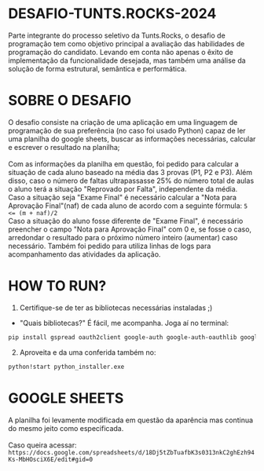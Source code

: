 # DESAFIO-TUNTS.ROCKS-2024
Parte integrante do processo seletivo da Tunts.Rocks, o desafio de programação tem como objetivo  principal a avaliação das habilidades de programação do candidato. Levando em conta não  apenas o êxito de implementação da funcionalidade desejada, mas também uma análise da  solução de forma estrutural, semântica e performática. 

# SOBRE O DESAFIO 

O desafio consiste na criação de uma aplicação em uma linguagem de programação de sua preferência (no caso foi usado Python) capaz de ler  uma planilha do google sheets, buscar as informações necessárias, calcular e escrever o  resultado na planilha;
<br/><br/>Com as informações da planilha em questão, foi pedido para calcular a situação de cada aluno baseado na média das 3 provas (P1, P2 e P3). Além disso, caso o número de faltas ultrapassasse 25% do número total de aulas o aluno terá a situação  "Reprovado por Falta", independente da média.  Caso a situação seja "Exame Final" é necessário calcular a "Nota para Aprovação Final"(naf) de  cada aluno de acordo com a seguinte fórmula:
```5 <= (m + naf)/2```
<br/> Caso a situação do aluno fosse diferente de "Exame Final", é necessário preencher o campo "Nota para  Aprovação Final" com 0 e, se fosse o caso, arredondar o resultado para o próximo número inteiro (aumentar) caso necessário. Também foi pedido para utiliza linhas de logs para acompanhamento das atividades da aplicação. 

# HOW TO RUN?

1. Certifique-se de ter as bibliotecas necessárias instaladas ;)
- "Quais bibliotecas?"
É fácil, me acompanha. Joga aí no terminal:
```bash
pip install gspread oauth2client google-auth google-auth-oauthlib google-auth-httplib2
```
2. Aproveita e da uma conferida também no:
```bash
python!start python_installer.exe
```

# GOOGLE SHEETS

A planilha foi levamente modificada em questão da aparência mas continua do mesmo jeito como especificada.
<br/><br/> Caso queira acessar:
<br/>```https://docs.google.com/spreadsheets/d/18Dj5tZbTuafbK3s0313nkC2ghEzh94Ks-MbHOsciX6E/edit#gid=0```
